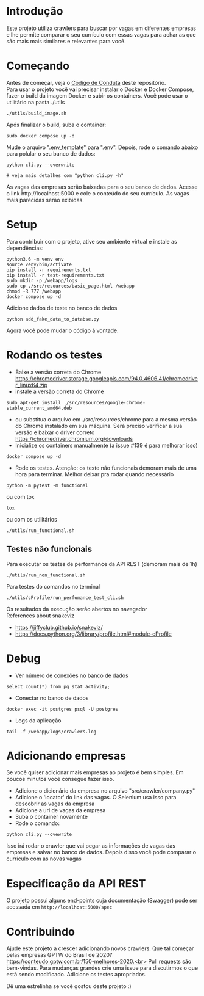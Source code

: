 # Introdução
Este projeto utiliza crawlers para buscar por vagas em diferentes empresas e lhe permite comparar o seu currículo com essas vagas para achar as que são mais mais similares e relevantes para você.

# Começando
Antes de começar, veja o [Código de Conduta](https://github.com/douglasdcm/crawler_of_positions/blob/master/CODE_OF_CONDUCT.md) deste repositório.<br>
Para usar o projeto você vai precisar instalar o Docker e Docker Compose, fazer o build da imagem Docker e subir os containers. Você pode usar o utilitário na pasta ./utils
```
./utils/build_image.sh
```
Após finalizar o build, suba o container:
```
sudo docker compose up -d
```
Mude o arquivo ".env_template" para ".env".
Depois, rode o comando abaixo para polular o seu banco de dados:
```
python cli.py --overwrite

# veja mais detalhes com "python cli.py -h"
```
As vagas das empresas serão baixadas para o seu banco de dados.
Acesse o link http://localhost:5000 e cole o conteúdo do seu currículo. As vagas mais parecidas serão exibidas.

# Setup
Para contribuir com o projeto, ative seu ambiente virtual e instale as dependências:
```
python3.6 -m venv env
source venv/bin/activate
pip install -r requirements.txt
pip install -r test-requirements.txt
sudo mkdir -p /webapp/logs
sudo cp ./src/resources/basic_page.html /webapp
chmod -R 777 /webapp
docker compose up -d
```
Adicione dados de teste no banco de dados

```
python add_fake_data_to_databse.py
```

Agora você pode mudar o código à vontade.


# Rodando os testes
- Baixe a versão correta do Chrome https://chromedriver.storage.googleapis.com/94.0.4606.41/chromedriver_linux64.zip
- instale a versão correta do Chrome
```
sudo apt-get install ./src/resources/google-chrome-stable_current_amd64.deb
```
- ou substitua o arquivo em ./src/resources/chrome para a mesma versão do Chrome instalado em sua máquina. Será preciso verificar a sua versão e baixar o driver correto https://chromedriver.chromium.org/downloads
- Inicialize os containers manualmente (a issue #139 é para melhorar isso)
```
docker compose up -d
```
- Rode os testes.
Atenção: os teste não funcionais demoram mais de uma hora para terminar. Melhor deixar pra rodar quando necessário
```
python -m pytest -m functional
```
ou com tox
```
tox
```
ou com os utilitários
```
./utils/run_functional.sh
```


## Testes não funcionais
Para executar os testes de performance da API REST (demoram mais de 1h)
```
./utils/run_non_functional.sh
```
Para testes do comandos no terminal

```
./utils/cProfile/run_perfomance_test_cli.sh
```
Os resultados da execução serão abertos no navegador
<br>
References about snakeviz
- https://jiffyclub.github.io/snakeviz/
- https://docs.python.org/3/library/profile.html#module-cProfile


# Debug
- Ver número de conexões no banco de dados
```
select count(*) from pg_stat_activity;
```
- Conectar no banco de dados
```
docker exec -it postgres psql -U postgres
```
- Logs da aplicação
```
tail -f /webapp/logs/crawlers.log
```

# Adicionando empresas
Se você quiser adicionar mais empresas ao projeto é bem simples. Em poucos minutos você consegue fazer isso.
- Adicione o dicionário da empresa no arquivo "src/crawler/company.py"
- Adicione o 'locator' do link das vagas. O Selenium usa isso para descobrir as vagas da empresa
- Adicione a url de vagas da empresa
- Suba o container novamente
- Rode o comando:
```
python cli.py --ovewrite
```
Isso irá rodar o crawler que vai pegar as informações de vagas das empresas e salvar no banco de dados. Depois disso você pode comparar o currículo com as novas vagas


# Especificação da API REST
O projeto possui alguns end-points cuja documentação (Swagger) pode ser acessada em `http://localhost:5000/spec` 

# Contribuindo
Ajude este projeto a crescer adicionando novos crawlers. Que tal começar pelas empresas GPTW do Brasil de 2020? https://conteudo.gptw.com.br/150-melhores-2020.<br>
Pull requests são bem-vindas. Para mudanças grandes crie uma issue para discutirmos o que está sendo modificado. Adicione os testes apropriados.

Dê uma estrelinha se você gostou deste projeto :)
